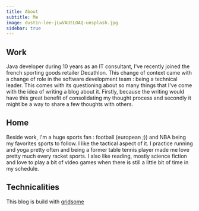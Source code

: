 ```yaml
---
title: About
subtitle: Me
image: dustin-lee-jLwVAUtLOAQ-unsplash.jpg
sidebar: true
---
```


## Work

 Java developer during 10 years as an IT consultant, I've recently joined the french sporting goods retailer Decathlon. This change of context came with a change of role in the software development team : being a technical leader. This comes with its questioning about so many things that I've come with the idea of writing a blog about it. Firstly, because the writing would have this great benefit of consolidating my thought process and secondly it might be a way to share a few thoughts with others.

## Home

 Beside work, I'm a huge sports fan : football (european ;)) and NBA being my favorites sports to follow. I like the tactical aspect of it. I practice running and yoga pretty often and being a former table tennis player made me love pretty much every racket sports.
 I also like reading, mostly science fiction and love to play a bit of video games when there is still a little bit of time in my schedule.

## Technicalities

 This blog is build with [gridsome](https://gridsome.org/)
